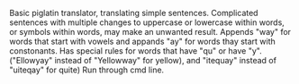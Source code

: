Basic piglatin translator, translating simple sentences. Complicated sentences with multiple changes to uppercase or lowercase within words, or symbols within words, may make an unwanted result. Appends "way" for words that start with vowels and appands "ay" for words thay start with constonants. Has special rules for words that have "qu" or have "y". ("Ellowyay" instead of "Yellowway" for yellow), and "itequay" instead of "uiteqay" for quite)
Run through cmd line.
